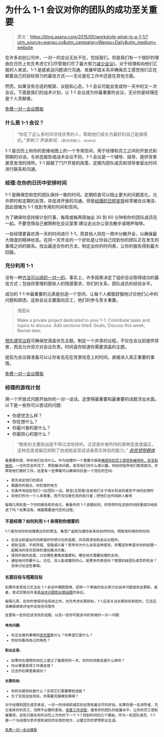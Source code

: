 # 为什么 1-1 会议对你的团队的成功至关重要

> 原文：<https://blog.asana.com/2015/05/workstyle-what-is-a-1-1/?utm_source=wanqu.co&utm_campaign=Wanqu+Daily&utm_medium=website>

在许多初创公司中，一对一的会议无处不在，包括我们。但是我们有一个很好的理由在日历上优先考虑它们(尽管我们尽了最大努力[减少会议](https://wavelength.asana.com/workstyle-no-meeting-wednesdays/))。对于经理和向他们汇报的人来说，1-1 是就紧迫问题进行沟通、发展牢固关系并确保员工感觉他们正在朝着自己的目标努力的最佳方式——无论是在工作中还是在其他方面。

然而，如果没有合适的框架、议程和心态，1-1 会议可能会变成你一天中的又一次会议。下面是我们的战术计划，让 1-1 会议成为你最重要的会议，无论你是经理还是个人贡献者。

[免费一对一会议模板](http://asana.com/templates/one-on-one-meeting)

### 什么是 1-1 会议？

> “你花了这么多时间寻找优秀的人，帮助他们成长为最好的自己是值得的。”<cite>贾斯汀·罗森斯坦，<small>(联合创始人，Asana)</small></cite>

1-1 是日历上和你的思维地图上的一个专用空间，用于经理和员工之间的开放式和预期的对话。与状态报告或战术会议不同，1-1 会议是一个辅导、指导、提供背景甚至发泄的场所。1-1 超越了门户开放的政策，定期为团队成员和领导者留出时间进行联系和沟通。

### 经理:在你的日历中安排时间

1-1 是确保您和您的团队保持一致的时间。定期检查可以阻止更大的问题恶化，允许即时和定期的反馈，并促进开放的沟通。但是[经理的日程安排](https://asana.com/teams/managers)经常被会议淹没，因此很难为 1-1 找到专用的时间和空间。

为了确保你坚持按计划行事，每周或每两周抽出 30 到 60 分钟和你的团队成员在一起。不要觉得自己被限制在会议室里:建议走出办公室去散步或喝杯咖啡。

一些经理更喜欢用一天的时间进行 1-1，而其他人则在一周中分散开会，以确保最大限度的精神状态。在同一天开会的一个好处是让你自己找到你的团队正在发生的事情之间的联系。找出最适合你的方法，制定出你的时间表，让你的报告得到最大回报。

### 充分利用 1-1

没有一种[方法可以组织一对一的](https://blog.asana.com/2017/12/one-on-one-meeting-agenda/)。事实上，许多因素决定了组织会议取得成功的最佳方式；包括你管理的那些人的情感需求，你们的关系，团队成员的经验水平。

成功的 1-1 中最重要的元素是创造一个空间，让每个人都能舒服地讨论他们心中的问题和顾虑。这些会议主要面向员工，他们的参与至关重要。

> 浅田尖
> 
> Make a private project dedicated to your 1-1\. Contribute tasks and topics to discuss. Add sections titled: Goals, Discuss this week, Revisit later.

[预先填写议程](https://blog.asana.com/2016/12/introducing-project-templates-asana/)可确保您涵盖优先主题。制定一个共享的议程，不仅在会议前提供背景，而且允许双方对会议负责。时间盒你知道你需要涵盖的主题。

提前为会议做准备可以让你省去花在背景信息上的时间，直接进入真正重要的事情。

[免费一对一会议模板](http://asana.com/templates/one-on-one-meeting)

### 经理的游戏计划

用一个开放式问题开始你的一对一谈话。这使得最重要和最重要的话题浮出水面。以下是一些你可以尝试的问题:

*   你感觉怎么样？
*   你在想什么？
*   你最兴奋的是什么？
*   你最担心的是什么？

> “教练的主要挑战是不带过滤地倾听。过滤是听者所持的某种态度或偏见，这种态度或偏见抑制了他或她呈现说话者真实体验的能力。” <cite>[自觉领导群体](https://wavelength.asana.com/workstyle-simple-shift/)<small></small></cite>

 <small>最重要的是，听听他们在说什么。作为经理的一个重要方面是[确保你的员工感受到被倾听、安全和授权](https://wavelength.asana.com/workstyle-customers/)。一旦你完全听完了，帮助解决问题。发现他们对什么感兴趣，你如何指导他们取得成功，并帮助他们做好工作。这里有一些策略可以确保你创造一个信任的空间:

*   首先肯定他们的观点
*   揭露你的弱点，你犯错的地方
*   无条件地站在他们一边/团队一边，甚至(尤其是)在给他们关于成长机会的直言不讳的反馈时
*   将他们作为一个人来尊重，而不仅仅是任务的执行者；把他们当作同龄人看待

每隔几周检查一下你的报告和你自己，看看你的 1-1 进展如何。你觉得你在这些时间段里成功地前进了吗？如果没有，根据需要迭代您的过程。

### 不是经理？如何利用 1-1 来得到你想要的

1-1 是你向你的经理表达你的想法、集思广益和沟通你未来目标的时间。明智地利用你的时间:

*   在会议前留出时间来组织你想讨论的话题，并将其添加到会议议程中。
*   感到沮丧、不知所措、受阻或兴奋？思考你为什么会有这种感觉，并概述你希望与你的经理一起解决的任何具体的潜在解决方案。
*   保持开放的态度，讨论哪些事情进展顺利，哪些地方需要经理的支持。
*   通俗地问你要什么。记住，没人能读懂你的心。是更多的责任吗？管理初级团队成员的机会？具体讨论这些事情。

### 长期目标与短期目标

如果你发现自己无法在 1-1 会谈中摆脱困境，安排一个单独的会议来讨论战术问题或状态更新。或者，尝试交替召开涵盖[战术问题和长期话题](https://wavelength.asana.com/develop-effective-communication/)的会议。

每隔几周，在你的常规评估系统之外，优先考虑长期目标。1-1 应该关注长期目标和抱负。它还应该确保绩效评估中没有任何意外

这里有一些你应该涉及的话题，以及一些你可能会问的有效的一对一问题:

#### 角色问题:

*   你正在做的事情的[饼状图](https://wavelength.asana.com/workstyle-time-management/)是什么？你希望它是什么？
*   你如何看待自己的角色？

#### 职业反思:

*   如果你在理想的岗位上度过了最美好的一天，你的时间表会是什么样的？
*   你从哪里获得工作满足感？
*   过去你在哪里最成功？

#### 长期目标:

*   你的长期目标是什么？实现它们需要哪些技能？
*   为了实现这些目标，你需要克服哪些障碍？

对于经理和团队成员来说，一对一的持续和诚实的反馈有着无尽的好处。如果你是一名领导者，充分发挥你的员工，消除不必要的紧张，[改善工作流程](https://asana.com/uses/workflow-management)，激发你的团队的能量水平，让你的员工感到被重视，这些只是在你的日历上为你的下一个 1-1 找到时间的几个理由。作为一名团队成员，1-1 是一个与经理分享开放和诚实的反馈的地方，以建立你的梦想职业生涯。

[免费一对一会议模板](http://asana.com/templates/one-on-one-meeting)</small> <small></small><small></small>